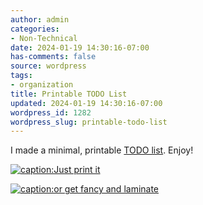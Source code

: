 ```yaml
---
author: admin
categories:
- Non-Technical
date: 2024-01-19 14:30:16-07:00
has-comments: false
source: wordpress
tags:
- organization
title: Printable TODO List
updated: 2024-01-19 14:30:16-07:00
wordpress_id: 1282
wordpress_slug: printable-todo-list
---
```

I made a minimal, printable [TODO list](https://za3k.com/archive/todo.pdf). Enjoy!

[![caption:Just print it](/wp-content/uploads/2024/01/used-short-crop-1024x338.jpg)](https://za3k.com/archive/todo.pdf)

[![caption:or get fancy and laminate](/wp-content/uploads/2024/01/laminated-short-crop-1024x445.jpg)](https://za3k.com/archive/todo.pdf)
